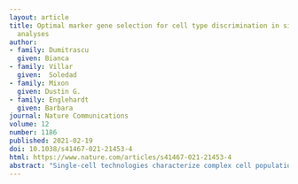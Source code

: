 ```yaml
---
layout: article
title: Optimal marker gene selection for cell type discrimination in single cell
  analyses
author: 
- family: Dumitrascu
  given: Bianca
- family: Villar
  given:  Soledad 
- family: Mixon 
  given: Dustin G. 
- family: Englehardt
  given: Barbara
journal: Nature Communications
volume: 12
number: 1186
published: 2021-02-19
doi: 10.1038/s41467-021-21453-4
html: https://www.nature.com/articles/s41467-021-21453-4
abstract: "Single-cell technologies characterize complex cell populations across multiple data modalities at unprecedented scale and resolution. Multi-omic data for single cell gene expression, in situ hybridization, or single cell chromatin states are increasingly available across diverse tissue types. When isolating specific cell types from a sample of disassociated cells or performing in situ sequencing in collections of heterogeneous cells, one challenging task is to select a small set of informative markers that robustly enable the identification and discrimination of specific cell types or cell states as precisely as possible. Given single cell RNA-seq data and a set of cellular labels to discriminate, scGeneFit selects gene markers that jointly optimize cell label recovery using label-aware compressive classification methods. This results in a substantially more robust and less redundant set of markers than existing methods, most of which identify markers that separate each cell label from the rest. When applied to a data set given a hierarchy of cell types as labels, the markers found by our method improves the recovery of the cell type hierarchy with fewer markers than existing methods using a computationally efficient and principled optimization."
---
```

